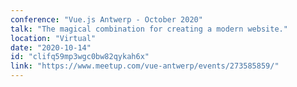 ```yaml
---
conference: "Vue.js Antwerp - October 2020"
talk: "The magical combination for creating a modern website."
location: "Virtual"
date: "2020-10-14"
id: "clifq59mp3wgc0bw82qykah6x"
link: "https://www.meetup.com/vue-antwerp/events/273585859/"
---
```


